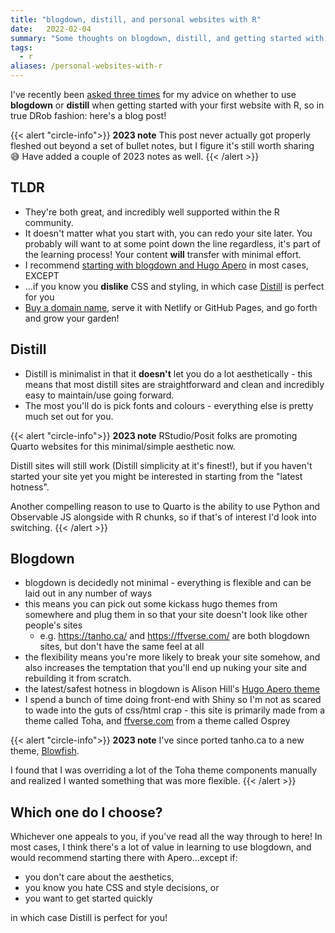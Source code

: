 ```yaml
---
title: "blogdown, distill, and personal websites with R"
date:   2022-02-04
summary: "Some thoughts on blogdown, distill, and getting started with your first website in R"
tags: 
  - r
aliases: /personal-websites-with-r
---
```


I've recently been [asked three times](https://twitter.com/drob/status/928447584712253440) 
for my advice on whether to use **blogdown** or **distill** when getting started with your 
first website with R, so in true DRob fashion: here's a blog post!

{{< alert "circle-info">}}
**2023 note** This post never actually got properly fleshed out beyond a set of 
bullet notes, but I figure it's still worth sharing 😅 Have added a couple of 2023 notes
as well.
{{< /alert >}}

## TLDR

- They're both great, and incredibly well supported within the R community.
- It doesn't matter what you start with, you can redo your site later. You probably 
will want to at some point down the line regardless, it's part of the learning process! 
Your content **will** transfer with minimal effort. 
- I recommend [starting with blogdown and Hugo Apero](https://hugo-apero-docs.netlify.app/start/) 
in most cases, EXCEPT
- ...if you know you **dislike** CSS and styling, in which case
[Distill](https://themockup.blog/posts/2020-08-01-building-a-blog-with-distill/) 
is perfect for you
- [Buy a domain name](), serve it with Netlify or GitHub Pages, and go forth and grow your garden!

## Distill

- Distill is minimalist in that it **doesn't** let you do a lot aesthetically - 
this means that most distill sites are straightforward and clean and incredibly 
easy to maintain/use going forward.
- The most you'll do is pick fonts and colours - everything else is pretty much set out for you.

{{< alert "circle-info">}}
**2023 note** RStudio/Posit folks are promoting Quarto websites for this minimal/simple 
aesthetic now.

Distill sites will still work (Distill simplicity at it's finest!), but if you 
haven't started your site yet you might be interested in starting from the "latest hotness". 

Another compelling reason to use to Quarto is the ability to use Python and Observable JS 
alongside with R chunks, so if that's of interest I'd look into switching. 
{{< /alert >}}

## Blogdown

- blogdown is decidedly not minimal - everything is flexible and can be laid out 
in any number of ways
- this means you can pick out some kickass hugo themes from somewhere and plug them in 
so that your site doesn't look like other people's sites
  - e.g. https://tanho.ca/ and https://ffverse.com/ are both blogdown sites, 
    but don't have the same feel at all
- the flexibility means you're more likely to break your site somehow, and also 
increases the temptation that you'll end up nuking your site and rebuilding it 
from scratch.
- the latest/safest hotness in blogdown is Alison Hill's [Hugo Apero theme](https://hugo-apero-docs.netlify.app/start/)
- I spend a bunch of time doing front-end with Shiny so I'm not as scared to wade 
into the guts of css/html crap - this site is primarily made from a theme called Toha, 
and [ffverse.com](https://ffverse.com) from a theme called Osprey

{{< alert "circle-info">}}
**2023 note**
I've since ported tanho.ca to a new theme, [Blowfish](https://blowfish.page).

I found that I was overriding a lot of the Toha theme components manually and realized
I wanted something that was more flexible.
{{< /alert >}}


## Which one do I choose?

Whichever one appeals to you, if you've read all the way through to here! 
In most cases, I think there's a lot of value in learning to use blogdown, and 
would recommend starting there with Apero...except if:

- you don't care about the aesthetics, 
- you know you hate CSS and style decisions, or 
- you want to get started quickly 

in which case Distill is perfect for you!
